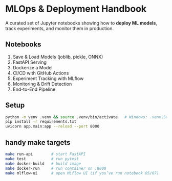 # MLOps & Deployment Handbook

A curated set of Jupyter notebooks showing how to **deploy ML models**, track experiments, and monitor them in production.

## Notebooks
1. Save & Load Models (joblib, pickle, ONNX)
2. FastAPI Serving
3. Dockerize a Model
4. CI/CD with GitHub Actions
5. Experiment Tracking with MLflow
6. Monitoring & Drift Detection
7. End-to-End Pipeline

## Setup
```bash
python -m venv .venv && source .venv/bin/activate   # Windows: .venv\Scripts\activate
pip install -r requirements.txt
uvicorn app.main:app --reload --port 8000

```

## handy make targets
```bash
make run-api        # start FastAPI
make test           # run pytest
make docker-build   # build image
make docker-run     # run container on :8000
make mlflow-ui      # open MLflow UI (if you’ve run notebook 05/07)

```

